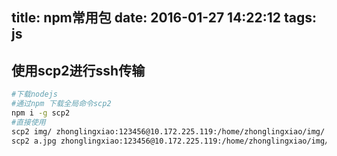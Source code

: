 title: npm常用包
date: 2016-01-27 14:22:12
tags: js
---
## 使用scp2进行ssh传输
```bash
#下载nodejs
#通过npm 下载全局命令scp2
npm i -g scp2
#直接使用
scp2 img/ zhonglingxiao:123456@10.172.225.119:/home/zhonglingxiao/img/ #复制目录的内容到某个目录
scp2 a.jpg zhonglingxiao:123456@10.172.225.119:/home/zhonglingxiao/img/

```

